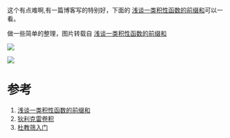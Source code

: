 这个有点难啊,有一篇博客写的特别好，下面的 [浅谈一类积性函数的前缀和][1]可以一看。

做一些简单的整理，图片转载自 [浅谈一类积性函数的前缀和][1]

![](https://img2018.cnblogs.com/blog/1484685/201810/1484685-20181024111740062-1942423546.png)

![](https://img2018.cnblogs.com/blog/1484685/201810/1484685-20181024111549572-1837225839.png)

# 参考
1. [浅谈一类积性函数的前缀和][1]
2. [狄利克雷卷积][2]
3. [杜教筛入门][3]

[1]:https://blog.csdn.net/skywalkert/article/details/50500009
[2]:https://www.cnblogs.com/zwfymqz/p/8215079.html
[3]:https://www.cnblogs.com/shengwang/p/9839031.html